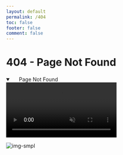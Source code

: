 ```yaml
---
layout: default
permalink: /404
toc: false
footer: false
comment: false
---
```


# 404 - Page Not Found

<details open="" class="details-reset border rounded-2">
<summary class="px-3 py-2 border-bottom">
<svg aria-hidden="true" viewBox="0 0 16 16" version="1.1" data-view-component="true" height="16" width="16" class="octicon octicon-device-camera-video">
<path fill-rule="evenodd" d="..."></path>
</svg>
<span aria-label="Video description Page Not Found" class="m-1">Page Not Found</span>
<span class="dropdown-caret"></span>
</summary>
<video loop controls muted src="/src/assets/img/1.mp4" data-canonical-src="/src/assets/img/1.mp4" frameborder="0" allow="accelerometer; autoplay; clipboard-write; encrypted-media; gyroscope; picture-in-picture; allowfullscreen" class="d-block rounded-bottom-2 width-fit" style="max-height:640px;"> </video></details>

![img-smpl]({{site.url}}{{site.baseurl}}/src/assets/img/tumblr.jpg)
